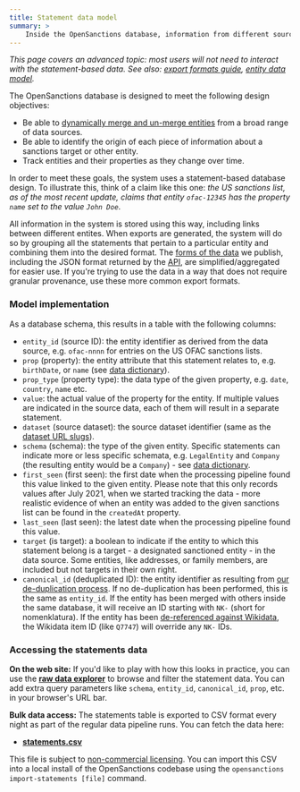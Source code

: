 ```yaml
---
title: Statement data model
summary: >
    Inside the OpenSanctions database, information from different sources is stored in a statement-based data model which lets us trace the origin and temporal range of each attribute of any tracked entity.
---
```


*This page covers an advanced topic: most users will not need to interact with the statement-based data. See also: [export formats guide](/docs/bulk/), [entity data model](/docs/entities/).*

The OpenSanctions database is designed to meet the following design objectives:

* Be able to [dynamically merge and un-merge entities](/articles/2021-11-11-deduplication/) from a broad range of data sources.
* Be able to identify the origin of each piece of information about a sanctions target or other entity.
* Track entities and their properties as they change over time.

In order to meet these goals, the system uses a statement-based database design. To illustrate this, think of a claim like this one: *the US sanctions list, as of the most recent update, claims that entity ``ofac-12345`` has the property ``name`` set to the value `John Doe`*.

All information in the system is stored using this way, including links between different entites. When exports are generated, the system will do so by grouping all the statements that pertain to a particular entity and combining them into the desired format. The [forms of the data](/docs/bulk/) we publish, including the JSON format returned by the [API](/api/), are simplified/aggregated for easier use. If you're trying to use the data in a way that does not require granular provenance, use these more common export formats.

### Model implementation

As a database schema, this results in a table with the following columns:

* ``entity_id`` (source ID): the entity identifier as derived from the data source, e.g. ``ofac-nnnn`` for entries on the US OFAC sanctions lists.
* ``prop`` (property): the entity attribute that this statement relates to, e.g. ``birthDate``, or ``name`` (see [data dictionary](/reference/#schema)).
* ``prop_type`` (property type): the data type of the given property, e.g. ``date``, ``country``, ``name`` etc.
* ``value``: the actual value of the property for the entity. If multiple values are indicated in the source data, each of them will result in a separate statement.
* ``dataset`` (source dataset): the source dataset identifier (same as the [dataset URL slugs](/datasets/#sources)).
* ``schema`` (schema): the type of the given entity. Specific statements can indicate more or less specific schemata, e.g. ``LegalEntity`` and ``Company`` (the resulting entity would be a ``Company``) - see [data dictionary](/reference/#schema).
* ``first_seen`` (first seen): the first date when the processing pipeline found this value linked to the given entity. Please note that this only records values after July 2021, when we started tracking the data - more realistic evidence of when an entity was added to the given sanctions list can be found in the ``createdAt`` property.
* ``last_seen`` (last seen): the latest date when the processing pipeline found this value.
* ``target`` (is target): a boolean to indicate if the entity to which this statement belong is a target - a designated sanctioned entity - in the data source. Some entities, like addresses, or family members, are included but not targets in their own right.
* ``canonical_id`` (deduplicated ID): the entity identifier as resulting from [our de-duplication process](/articles/2021-11-11-deduplication/). If no de-duplication has been performed, this is the same as ``entity_id``. If the entity has been merged with others inside the same database, it will receive an ID starting with ``NK-`` (short for nomenklatura). If the entity has been [de-referenced against Wikidata](/articles/2022-01-25-wikidata/), the Wikidata item ID (like ``Q7747``) will override any ``NK-`` IDs.

### <a id="download"></a> Accessing the statements data

**On the web site:** If you'd like to play with how this looks in practice, you can use the **[raw data explorer](/statements)** to browse and filter the statement data. You can add extra query parameters like `schema`, `entity_id`, `canonical_id`, `prop`, etc. in your browser's URL bar.

**Bulk data access:** The statements table is exported to CSV format every night as part of the regular data pipeline runs. You can fetch the data here:

* **[statements.csv](https://data.opensanctions.org/datasets/latest/statements.csv)**

This file is subject to [non-commercial licensing](/licensing/). You can import this CSV into a local install of the OpenSanctions codebase using the ``opensanctions import-statements [file]`` command.